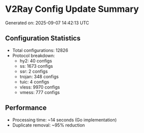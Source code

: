 # V2Ray Config Update Summary
Generated on: 2025-09-07 14:42:13 UTC

## Configuration Statistics
- Total configurations: 12826
- Protocol breakdown:
  - hy2: 40 configs
  - ss: 1673 configs
  - ssr: 2 configs
  - trojan: 348 configs
  - tuic: 4 configs
  - vless: 9970 configs
  - vmess: 777 configs

## Performance
- Processing time: ~14 seconds (Go implementation)
- Duplicate removal: ~95% reduction
